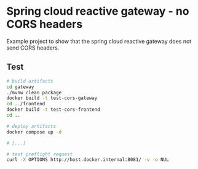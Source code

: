 # Spring cloud reactive gateway - no CORS headers

Example project to show that the spring cloud reactive gateway does not send CORS headers.

## Test

``` sh
# build artifacts
cd gateway
./mvnw clean package
docker build -t test-cors-gateway
cd ../frontend
docker build -t test-cors-frontend
cd ..

# deploy artifacts
docker compose up -d

# [...]

# test preflight request
curl -X OPTIONS http://host.docker.internal:8081/ -v -o NUL
```
